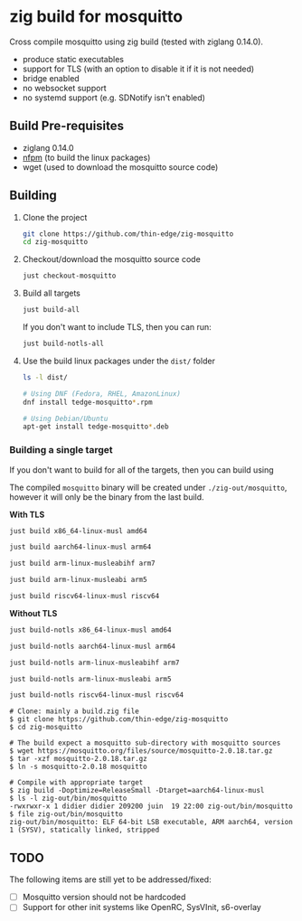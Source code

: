 # zig build for mosquitto

Cross compile mosquitto using zig build (tested with ziglang 0.14.0).

- produce static executables
- support for TLS (with an option to disable it if it is not needed)
- bridge enabled
- no websocket support
- no systemd support (e.g. SDNotify isn't enabled)

## Build Pre-requisites

* ziglang 0.14.0
* [nfpm](https://nfpm.goreleaser.com/) (to build the linux packages)
* wget (used to download the mosquitto source code)

## Building

1. Clone the project

    ```sh
    git clone https://github.com/thin-edge/zig-mosquitto
    cd zig-mosquitto
    ```

2. Checkout/download the mosquitto source code

    ```sh
    just checkout-mosquitto
    ```

3. Build all targets

    ```sh
    just build-all
    ```

    If you don't want to include TLS, then you can run:

    ```sh
    just build-notls-all
    ```

4. Use the build linux packages under the `dist/` folder

    ```sh
    ls -l dist/

    # Using DNF (Fedora, RHEL, AmazonLinux)
    dnf install tedge-mosquitto*.rpm

    # Using Debian/Ubuntu
    apt-get install tedge-mosquitto*.deb
    ```

### Building a single target

If you don't want to build for all of the targets, then you can build using

The compiled `mosquitto` binary will be created under `./zig-out/mosquitto`, however it will only be the binary from the last build.

**With TLS**

```sh
just build x86_64-linux-musl amd64

just build aarch64-linux-musl arm64

just build arm-linux-musleabihf arm7

just build arm-linux-musleabi arm5

just build riscv64-linux-musl riscv64
```

**Without TLS**

```sh
just build-notls x86_64-linux-musl amd64

just build-notls aarch64-linux-musl arm64

just build-notls arm-linux-musleabihf arm7

just build-notls arm-linux-musleabi arm5

just build-notls riscv64-linux-musl riscv64
```

```shell
# Clone: mainly a build.zig file
$ git clone https://github.com/thin-edge/zig-mosquitto
$ cd zig-mosquitto

# The build expect a mosquitto sub-directory with mosquitto sources 
$ wget https://mosquitto.org/files/source/mosquitto-2.0.18.tar.gz
$ tar -xzf mosquitto-2.0.18.tar.gz
$ ln -s mosquitto-2.0.18 mosquitto

# Compile with appropriate target
$ zig build -Doptimize=ReleaseSmall -Dtarget=aarch64-linux-musl
$ ls -l zig-out/bin/mosquitto
-rwxrwxr-x 1 didier didier 209200 juin  19 22:00 zig-out/bin/mosquitto
$ file zig-out/bin/mosquitto
zig-out/bin/mosquitto: ELF 64-bit LSB executable, ARM aarch64, version 1 (SYSV), statically linked, stripped
```

## TODO

The following items are still yet to be addressed/fixed:

* [ ] Mosquitto version should not be hardcoded
* [ ] Support for other init systems like OpenRC, SysVInit, s6-overlay
